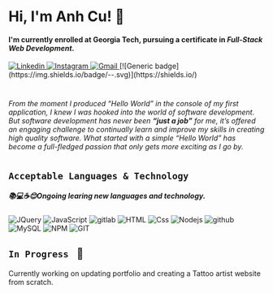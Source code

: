 # Hi, I'm Anh Cu! 👋
#### I'm currently enrolled at Georgia Tech, pursuing a certificate in ***Full-Stack Web Development***.
<a href="https://www.linkedin.com/in/anh-cu">
  <img
    alt="Linkedin"
    src="https://img.shields.io/badge/linkedin-0077B5?logo=linkedin&logoColor=white&style=for-the-badge"
  />
</a>
<a href="https://www.instagram.com/turnm3anh/">
  <img
    alt="Instagram"
    src="https://img.shields.io/badge/Instagram-E4405F?logo=instagram&logoColor=white&style=for-the-badge"
  />
</a>
<a href="mailto:anhcu714@gmail.com">
  <img
    alt="Gmail"
    src="https://img.shields.io/badge/Gmail-D14836?style=for-the-badge&logo=gmail&logoColor=white"
  />
</a>
[![Generic badge](https://img.shields.io/badge/<SUBJECT>-<STATUS>-<COLOR>.svg)](https://shields.io/)

#
*From the moment I produced “Hello World” in the console of my first application,
I knew I was hooked into the world of software development. But software
development has never been ***“just a job”*** for me, it’s offered an engaging
challenge to continually learn and improve my skills in creating high quality
software. What started with a simple “Hello World” has become a full-fledged
passion that only gets more exciting as I go by.*

#

## `Acceptable Languages & Technology` 
##### 📚💻☕😊Ongoing learing new languages and technology.
<p>
   <img alt="JQuery" src="https://img.shields.io/badge/jquery-%230769AD.svg?style=for-the-badge&logo=jquery&logoColor=white" />
   <img alt="JavaScript" src="https://img.shields.io/badge/JavaScript-F7DF1E?logo=javascript&logoColor=white&style=for-the-badge" />
   <img alt="gitlab" src="https://img.shields.io/badge/gitlab-%23181717.svg?style=for-the-badge&logo=gitlab&logoColor=white" /> 
   <img alt="HTML" src="https://img.shields.io/badge/HTML-E34F26?logo=html5&logoColor=white&style=for-the-badge" />
   <img alt="Css" src="https://img.shields.io/badge/CSS-1572B6?logo=css3&logoColor=white&style=for-the-badge" />
   <img alt="Nodejs" src="https://img.shields.io/badge/node.js-%2343853D.svg?style=for-the-badge&logo=node.js&logoColor=white" />
   <img alt="github" src="https://img.shields.io/badge/github-%23121011.svg?style=for-the-badge&logo=github&logoColor=white" />
   <img alt="MySQL" src="https://img.shields.io/badge/mysql-%2300f.svg?style=for-the-badge&logo=mysql&logoColor=white" />
   <img alt="NPM" src="https://img.shields.io/badge/NPM-%23000000.svg?style=for-the-badge&logo=npm&logoColor=white" />
   <img alt="GIT" src="https://img.shields.io/badge/git-%23F05033.svg?style=for-the-badge&logo=git&logoColor=white" />  
</p>


## `In Progress ` 🚧 
Currently working on updating portfolio and creating a Tattoo artist website from scratch. 

